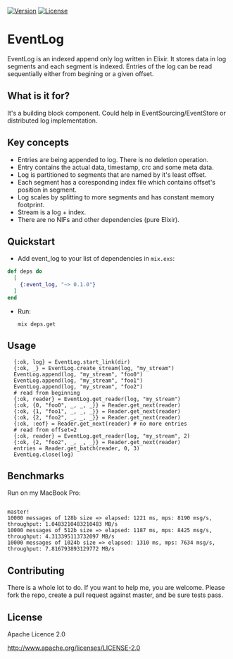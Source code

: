 
[![Version](https://img.shields.io/hexpm/v/event_log.svg?style=flat-square)](https://hex.pm/packages/event_log) 
[![License](https://img.shields.io/badge/license-Apache--2.0-blue.svg)](http://www.apache.org/licenses/LICENSE-2.0)

# EventLog

EventLog is an indexed append only log written in Elixir. It stores data in log segments and each segment is indexed.
Entries of the log can be read sequentially either from begining or a given offset. 

## What is it for?

It's a building block component. Could help in EventSourcing/EventStore or distributed log implementation. 

## Key concepts

* Entries are being appended to log. There is no deletion operation.
* Entry contains the actual data, timestamp, crc and some meta data.
* Log is partitioned to segments that are named by it's least offset.
* Each segment has a coresponding index file which contains offset's position in segment.
* Log scales by splitting to more segments and has constant memory footprint.
* Stream is a log + index. 
* There are no NIFs and other dependencies (pure Elixir).

## Quickstart

* Add event_log to your list of dependencies in `mix.exs`:

```elixir
def deps do
  [
    {:event_log, "~> 0.1.0"}
  ]
end
```

* Run:

    ```
    mix deps.get
    ```

## Usage

  ``` 
    {:ok, log} = EventLog.start_link(dir)
    {:ok, _} = EventLog.create_stream(log, "my_stream")
    EventLog.append(log, "my_stream", "foo0")
    EventLog.append(log, "my_stream", "foo1")
    EventLog.append(log, "my_stream", "foo2")
    # read from beginning
    {:ok, reader} = EventLog.get_reader(log, "my_stream")
    {:ok, {0, "foo0", _, _, _}} = Reader.get_next(reader)
    {:ok, {1, "foo1", _, _, _}} = Reader.get_next(reader)
    {:ok, {2, "foo2", _, _, _}} = Reader.get_next(reader)
    {:ok, :eof} = Reader.get_next(reader) # no more entries
    # read from offset=2
    {:ok, reader} = EventLog.get_reader(log, "my_stream", 2)
    {:ok, {2, "foo2", _, _, _}} = Reader.get_next(reader)
    entries = Reader.get_batch(reader, 0, 3)
    EventLog.close(log)
```
## Benchmarks

Run on my MacBook Pro:

```mix run benchmark/append.exs         
                                                                  master!
10000 messages of 128b size => elapsed: 1221 ms, mps: 8190 msg/s, throughput: 1.0483210483210483 MB/s
10000 messages of 512b size => elapsed: 1187 ms, mps: 8425 msg/s, throughput: 4.313395113732097 MB/s
10000 messages of 1024b size => elapsed: 1310 ms, mps: 7634 msg/s, throughput: 7.816793893129772 MB/s
```

## Contributing

There is a whole lot to do. If you want to help me, you are welcome. Please fork the repo, create a pull request against master, and be sure tests pass. 

## License

Apache Licence 2.0

http://www.apache.org/licenses/LICENSE-2.0


